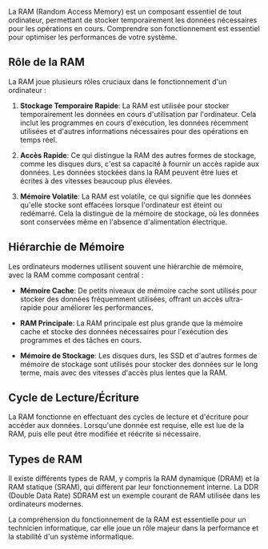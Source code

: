
La RAM (Random Access Memory) est un composant essentiel de tout ordinateur, permettant de stocker temporairement les données nécessaires pour les opérations en cours. Comprendre son fonctionnement est essentiel pour optimiser les performances de votre système.

## Rôle de la RAM

La RAM joue plusieurs rôles cruciaux dans le fonctionnement d'un ordinateur :

1. **Stockage Temporaire Rapide**: La RAM est utilisée pour stocker temporairement les données en cours d'utilisation par l'ordinateur. Cela inclut les programmes en cours d'exécution, les données récemment utilisées et d'autres informations nécessaires pour des opérations en temps réel.

2. **Accès Rapide**: Ce qui distingue la RAM des autres formes de stockage, comme les disques durs, c'est sa capacité à fournir un accès rapide aux données. Les données stockées dans la RAM peuvent être lues et écrites à des vitesses beaucoup plus élevées.

3. **Mémoire Volatile**: La RAM est volatile, ce qui signifie que les données qu'elle stocke sont effacées lorsque l'ordinateur est éteint ou redémarré. Cela la distingue de la mémoire de stockage, où les données sont conservées même en l'absence d'alimentation électrique.

## Hiérarchie de Mémoire

Les ordinateurs modernes utilisent souvent une hiérarchie de mémoire, avec la RAM comme composant central :

- **Mémoire Cache**: De petits niveaux de mémoire cache sont utilisés pour stocker des données fréquemment utilisées, offrant un accès ultra-rapide pour améliorer les performances.

- **RAM Principale**: La RAM principale est plus grande que la mémoire cache et stocke des données nécessaires pour l'exécution des programmes et des tâches en cours.

- **Mémoire de Stockage**: Les disques durs, les SSD et d'autres formes de mémoire de stockage sont utilisés pour stocker des données sur le long terme, mais avec des vitesses d'accès plus lentes que la RAM.

## Cycle de Lecture/Écriture

La RAM fonctionne en effectuant des cycles de lecture et d'écriture pour accéder aux données. Lorsqu'une donnée est requise, elle est lue de la RAM, puis elle peut être modifiée et réécrite si nécessaire.

## Types de RAM

Il existe différents types de RAM, y compris la RAM dynamique (DRAM) et la RAM statique (SRAM), qui diffèrent par leur fonctionnement interne. La DDR (Double Data Rate) SDRAM est un exemple courant de RAM utilisée dans les ordinateurs modernes.

La compréhension du fonctionnement de la RAM est essentielle pour un technicien informatique, car elle joue un rôle majeur dans la performance et la stabilité d'un système informatique.

